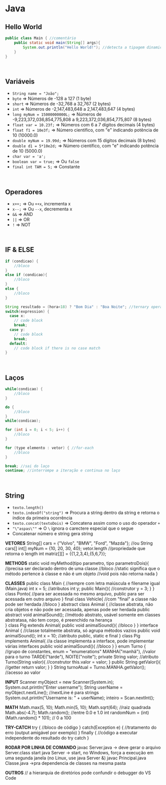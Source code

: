 # Java

## Hello World
```java
public class Main { //comentário
    public static void main(String[] args){
        System.out.println("Hello World!"); //detecta a tipagem dinamicamente
    }
}
```

<br>

## Variáveis
- `String name = "João";`
- `byte` => Números de -128 a 127 (1 byte)
- `short` => Números de -32,768 a 32,767 (2 bytes)
- `int` => Números de -2,147,483,648 a 2,147,483,647 (4 bytes)
- `long myNum = 15000000000L;` => Números de -9,223,372,036,854,775,808 a 9,223,372,036,854,775,807 (8 bytes)
- `float var = 10.23f;` => Números com 6 a 7 dígitos decimais (4 bytes)
- `float f1 = 10e3f;` => Número científico, com "e" indicando potência de 10 (10000.0)
- `double myNum = 19.99d;` => Números com 15 dígitos decimais (8 bytes)
- `double d1 = 5*10e2d;` => Número científico, com "e" indicando potência de 10 (5000.0)
- `char var = 'a';`
- `boolean var = true;` => Ou `false`
- `final int TAM = 5;` => Constante

<br>

## Operadores
- `x++;` => Ou `++x`, incrementa x
- `x--;` => Ou `--x`, decrementa x
- `&&` => AND
- `||` => OR
- `!` => NOT

<br>

## IF & ELSE
```java
if (condicao) {
    //bloco
}
else if (condicao){
    //bloco
}
else {
    //bloco
}
```

```java
String resultado = (hora<18) ? "Bom Dia" : "Boa Noite"; //ternary operator, if e else de uma linha
switch(expression) {
  case x:
    // code block
    break;
  case y:
    // code block
    break;
  default:
    // code block if there is no case match
}
```

<br>

## Laços
```java
while(condicao) {
    //bloco
}
```

```java
do {
    //bloco
}
while(condicao);
```

```java
for (int i = 0; i < 5; i++) {
    //bloco
}
```

```java
for (type elemento : vetor) { //for-each
    //bloco
}
```

```java
break; //sai do laço
continue; //interrompe a iteração e continua no laço
```

<br>

## String
- `texto.length()`
- `texto.indexOf("string")` => Procura a string dentro da string e retorna o índice da primeira ocorrência
- `texto.concat(textoDois)` => Concatena assim como o uso do operador `+`
- `"\"aspas\""` => O `\` ignora o carectere especial que o segue
- Concatenar número e string gera string

**VETORES**
String[] cars = {"Volvo", "BMW", "Ford", "Mazda"}; //ou String cars[]
int[] myNum = {10, 20, 30, 40};
vetor.length //propriedade que retorna o length
int matriz[][] = {{1,2,3,4},{5,6,7}};

**METHODS**
static void myMethod(tipo parametro, tipo parametroDois){ //precisa ser declarado dentro de uma classe
    //bloco
    //static significa que o método pertence à classe e não é um objeto
    //void pois não retorna nada
}

**CLASSES**
public class Main { //sempre com letra maiúscula e filename igual (Main.java)
  int x = 5; //atributos
  int y;
  public Main(){ //construtor
      y = 3;
  }
}
class Ponto{ //para ser acessada no mesmo arquivo, public para ser acessada em outro arquivo
}
final class Vehicle{ //com "final" a classe não pode ser herdada
    //bloco
}
abstract class Animal { //classe abstrata, não cria objetos e não pode ser acessada, apenas pode ser herdada
    public abstract void animalSound(); //método abstrato, usável somente em classes abstratasa, não tem corpo, é preenchido na herança  
}
class Pig extends Animal{
    public void animalSound(){
        //bloco
    }
}
interface Animal { //classe totalmente abstrata, só agrupa métodos vazios
    public void animalSound(); 
    int x = 10; //atributo public, static e final
}
class Pig implements Animal{ //a classe implementa a interface, pode implementar várias interfaces
    public void animalSound(){
        //bloco
    }
}
enum Turno { //grupo de constantes, enum = "enumerations"
    MANHA("manhã"), //valor para o turno
    TARDE("tarde"),
    NOITE("noite");
    private String valor; //atributo
    Turno(String valor){ //construtor
        this.valor = valor;
    }
    public String getValor(){ //getter
        return valor;
    }
}
String turnoAtual = Turno.MANHA.getValor(); //acesso ao valor

**INPUT**
Scanner myObject = new Scanner(System.in);
System.out.println("Enter username");
String userName = myObject.nextLine(); //nextLine é para strings
System.out.println("Username is: " + userName);
inteiro = Scan.nextInt();

**MATH**
Math.max(5, 10);
Math.min(5, 10);
Math.sqrt(64); //raiz quadrada
Math.abs(-4.7);
Math.random(); //entre 0.0 e 1.0
int randomNum = (int)(Math.random() * 101);  // 0 a 100

**TRY-CATCH**
try {
    //bloco de código
}
catch(Exception e) {
    //tratamento do erro (output amigável por exemplo)
}
finally {
    //código a executar independente do resultado do try catch
}

**RODAR POR LINHA DE COMANDO**
javac Server.java -> deve gerar o arquivo Server.class
start java Server -> start, no Windows, força a execução em uma segunda janela (no Linux, use java Server &)
javac Principal.java Classe.java ->pra dependencia de classes na mesma pasta

**OUTROS**
// a hierarquia de diretórios pode confundir o debugger do VS Code